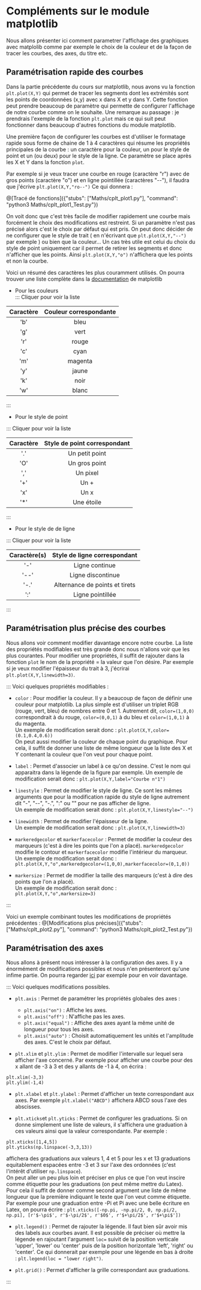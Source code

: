 # Compléments sur le module matplotlib

Nous allons présenter ici comment parametrer l'affichage des graphiques avec matplolib comme par exemple le choix de la couleur et de la façon de tracer les courbes, des axes, du titre etc.

## Paramétrisation rapide des courbes

Dans la partie précédente du cours sur matplotlib, nous avons vu la fonction `plt.plot(X,Y)` qui permet de tracer les segments dont les extrémités sont les points de coordonnées (x,y) avec x dans X et y dans Y. Cette fonction peut prendre beaucoup de paramètre qui permette de configurer l'affichage de notre courbe comme on le souhaite. Une remarque au passage : je prendrais l'exemple de la fonction `plt.plot` mais ce qui suit peut fonctionner dans beaucoup d'autres fonctions du module matplotlib.

Une première façon de configurer les courbes est d'utiliser le formatage rapide sous forme de chaine de 1 à 4 caractères qui résume les propriétés principales de la courbe : un caractère pour la couleur, un pour le style de point et un (ou deux) pour le style de la ligne. Ce paramètre se place après les X et Y dans la fonction `plot`.

Par exemple si je veux tracer une courbe en rouge (caractère "r") avec de gros points (caractère "o") et en ligne pointillée (caractères "--"), il faudra que j'écrive `plt.plot(X,Y,"ro--")` Ce qui donnera :

@[Tracé de fonctions]({"stubs": ["Maths/cplt_plot1.py"], "command": "python3 Maths/cplt_plot1_Test.py"})

On voit donc que c'est très facile de modifier rapidement une courbe mais forcément le choix des modifications est restreint. Si un paramètre n'est pas précisé alors c'est le choix par défaut qui est pris. On peut donc décider de ne configurer que le style de trait ( en n'écrivant que `plt.plot(X,Y,"--")` par exemple ) ou bien que la couleur... Un cas très utile est celui du choix du style de point uniquement car il permet de retirer les segments et donc n'afficher que les points. Ainsi `plt.plot(X,Y,"o")` n'affichera que les points et non la courbe.

Voici un résumé des caractères les plus couramment utilisés. On pourra trouver une liste complète dans la [documentation](https://matplotlib.org/api/_as_gen/matplotlib.pyplot.plot.html) de matplotlib
+ Pour les couleurs  
::: Cliquer pour voir la liste

| Caractère | Couleur correspondante |
|:---------:|:----------------------:|
| 'b' | bleu |
| 'g' | vert |
| 'r' | rouge |
| 'c' | cyan |
| 'm' | magenta |
| 'y' | jaune |
| 'k' | noir |
| 'w' | blanc |

:::

+ Pour le style de point

::: Cliquer pour voir la liste

| Caractère | Style de point correspondant |
|:---------:|:----------------------:|
| '.' | Un petit point |
| 'O' | Un gros point |
| ',' | Un pixel |
| '+' | Un + |
| 'x' | Un x |
| '\*' | Une étoile |

:::


+ Pour le style de de ligne

::: Cliquer pour voir la liste

| Caractère(s) | Style de ligne correspondant |
|:---------:|:----------------------:|
| '-' | Ligne continue |
| '--' | Ligne discontinue |
| '-.' | Alternance de points et tirets |
| ':' | Ligne pointillée |

:::

## Paramétrisation plus précise des courbes

Nous allons voir comment modifier davantage encore notre courbe. La liste des propriétés modifiables est très grande donc nous n'allons voir que les plus courantes. Pour modifier une propriétés, il suffit de rajouter dans la fonction `plot` le nom de la propriété = la valeur que l'on désire. Par exemple si je veux modifier l'épaisseur du trait à 3, j'écrirai `plt.plot(X,Y,linewidth=3)`.

::: Voici quelques propriétés modifiables :

+ `color` : Pour modifier la couleur. Il y a beaucoup de façon de définir une couleur pour matplotlib. La plus simple est d'utiliser un triplet RGB (rouge, vert, bleu) de nombres entre 0 et 1. Autrement dit, `color=(1,0,0)` correspondrait à du rouge, `color=(0,0,1)` à du bleu et `color=(1,0,1)` à du magenta.  
Un exemple de modification serait donc : `plt.plot(X,Y,color=(0.1,0.4,0.6))`  
On peut aussi modifier la couleur de chaque point du graphique. Pour cela, il suffit de donner une liste de même longueur que la liste des X et Y contenant la couleur que l'on veut pour chaque point.

+ `label` : Permet d'associer un label à ce qu'on dessine. C'est le nom qui apparaitra dans la légende de la figure par exemple. 
Un exemple de modification serait donc : `plt.plot(X,Y,label="Courbe n°1")` 

+ `linestyle` : Permet de modifier le style de ligne. Ce sont les mêmes arguments que pour la modification rapide du style de ligne autrement dit "-", "--", "-.", ":" ou "" pour ne pas afficher de ligne.  
Un exemple de modification serait donc : `plt.plot(X,Y,linestyle="--")` 

+ `linewidth` : Permet de modifier l'épaisseur de la ligne.  
Un exemple de modification serait donc : `plt.plot(X,Y,linewidth=3)` 

+ `markeredgecolor` et `markerfacecolor` : Permet de modifier la couleur des marqueurs (c'est à dire les points que l'on a placé). `markeredgecolor` modifie le contour et `markerfacecolor` modifie l'intérieur du marqueur.  
Un exemple de modification serait donc : `plt.plot(X,Y,"o",markeredgecolor=(1,0,0),markerfacecolor=(0,1,0))`

+ `markersize` : Permet de modifier la taille des marqueurs (c'est à dire des points que l'on a placé).  
Un exemple de modification serait donc : `plt.plot(X,Y,"o",markersize=3)` 

:::

Voici un exemple combinant toutes les modifications de propriétés précédentes :
@[Modifications plus précises]({"stubs": ["Maths/cplt_plot2.py"], "command": "python3 Maths/cplt_plot2_Test.py"})

## Paramétrisation des axes

Nous allons à présent nous intéresser à la configuration des axes. Il y a énormément de modifications possibles et nous n'en présenteront qu'une infime partie. On pourra regarder [ici](http://www.python-simple.com/python-matplotlib/configuration-axes.php) par exemple pour en voir davantage.

::: Voici quelques modifications possibles. 

+ `plt.axis` : Permet de paramétrer les propriétés globales des axes :
  - `plt.axis("on")` : Affiche les axes.
  - `plt.axis("off")` : N'affiche pas les axes.
  - `plt.axis("equal")` : Affiche des axes ayant la même unité de longueur pour tous les axes.
  - `plt.axis("auto")` : Choisit automatiquement les unités et l'amplitude des axes. C'est le choix par défaut.
  
+ `plt.xlim` et `plt.ylim` : Permet de modifier l'intervalle sur lequel sera afficher l'axe concerné.  Par exemple pour afficher une courbe pour des x allant de -3 à 3 et des y allants de -1 à 4, on écrira :
```
plt.xlim(-3,3)
plt.ylim(-1,4)
```

+ `plt.xlabel` et `plt.ylabel` : Permet d'afficher un texte correspondant aux axes.  Par exemple `plt.xlabel("ABCD")` affichera ABCD sous l'axe des abscisses.

+ `plt.xticks`et `plt.yticks` : Permet de configurer les graduations. Si on donne simplement une liste de valeurs, il s'affichera une graduation à ces valeurs ainsi que la valeur correspondante. Par exemple :
```
plt.xticks([1,4,5])
plt.yticks(np.linspace(-3,3,13))
```
affichera des graduations aux valeurs 1, 4 et 5 pour les x et 13 graduations equitablement espacées entre -3 et 3 sur l'axe des ordonnées (c'est l'intérêt d'utiliser `np.linspace`).  
On peut aller un peu plus loin et préciser en plus ce que l'on veut inscire comme étiquette pour les graduations (on peut même mettre du Latex). Pour cela il suffit de donner comme second argument une liste de même longueur que la première indiquant le texte que l'on veut comme étiquette. Par exemple pour une graduation entre -Pi et Pi avec une belle écriture en Latex, on pourra écrire : `plt.xticks([-np.pi, -np.pi/2, 0, np.pi/2, np.pi], [r'$-\pi$', r'$-\pi/2$', r'$0$', r'$+\pi/2$', r'$+\pi$'])`

+ `plt.legend()` : Permet de rajouter la légende. Il faut bien sûr avoir mis des labels aux courbes avant. Il est possible de préciser où mettre la légende en rajoutant l'argument `loc=` suivit de la position verticale 'upper', 'lower' ou 'center' puis de la position horizontale 'left', 'right' ou 'center'. Ce qui donnerait par exemple pour une légende en bas à droite : `plt.legend(loc = "lower right")`.

+ `plt.grid()` : Permet d'afficher la grille correspondant aux graduations.





:::

